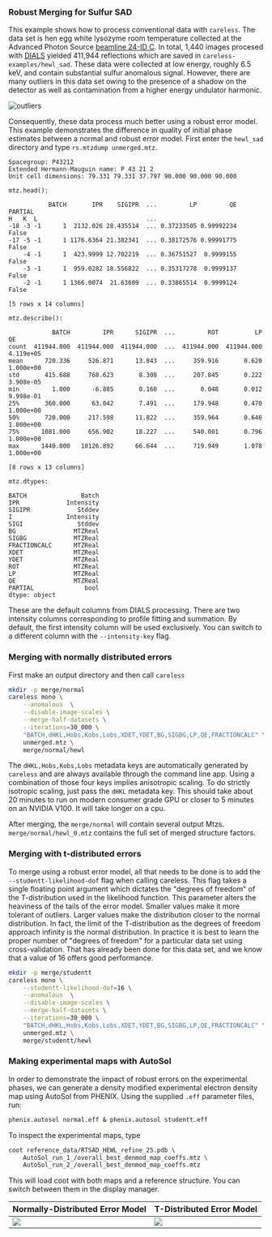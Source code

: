 ### Robust Merging for Sulfur SAD
This example shows how to process conventional data with `careless`. 
The data set is hen egg white lysozyme room temperature collected at the Advanced Photon Source [beamline 24-ID C](https://necat.chem.cornell.edu/newsite/technical-specifications-24-id-c-beamline).
In total, 1,440 images procesed with [DIALS](https://dials.github.io/) yielded 411,944 reflections which are saved in `careless-examples/hewl_sad`.
These data were collected at low energy, roughly 6.5 keV, and contain substantial sulfur anomalous signal. 
However, there are many outliers in this data set owing to the presence of a shadow on the detector as well as contamination from a higher energy undulator harmonic.

![outliers](images/hewl_image.png)

Consequently, these data process much better using a robust error model. 
This example demonstrates the difference in quality of initial phase estimates between a normal and robust error model. 
First enter the `hewl_sad` directory and type `rs.mtzdump unmerged.mtz`.

```
Spacegroup: P43212
Extended Hermann-Mauguin name: P 43 21 2
Unit cell dimensions: 79.331 79.331 37.797 90.000 90.000 90.000

mtz.head():

           BATCH       IPR    SIGIPR  ...         LP         QE  PARTIAL
H   K  L                              ...                               
-18 -3 -1      1  2132.026 28.435514  ... 0.37233505 0.99992234    False
-17 -5 -1      1 1176.6364 21.382341  ... 0.38172576 0.99991775    False
    -4 -1      1  423.9999 12.702219  ... 0.36751527  0.9999155    False
    -3 -1      1  959.0282 18.556822  ... 0.35317278  0.9999137    False
    -2 -1      1 1366.0074  21.63609  ... 0.33865514  0.9999124    False

[5 rows x 14 columns]

mtz.describe():

            BATCH         IPR      SIGIPR  ...         ROT          LP         QE
count  411944.000  411944.000  411944.000  ...  411944.000  411944.000  4.119e+05
mean      720.336     526.871      13.843  ...     359.916       0.620  1.000e+00
std       415.688     768.623       8.308  ...     207.845       0.222  3.908e-05
min         1.000      -6.885       0.160  ...       0.048       0.012  9.998e-01
25%       360.000      63.042       7.491  ...     179.948       0.470  1.000e+00
50%       720.000     217.598      11.822  ...     359.964       0.646  1.000e+00
75%      1081.000     656.902      18.227  ...     540.001       0.796  1.000e+00
max      1440.000   10126.892      66.644  ...     719.949       1.078  1.000e+00

[8 rows x 13 columns]

mtz.dtypes:

BATCH               Batch
IPR             Intensity
SIGIPR             Stddev
I               Intensity
SIGI               Stddev
BG                MTZReal
SIGBG             MTZReal
FRACTIONCALC      MTZReal
XDET              MTZReal
YDET              MTZReal
ROT               MTZReal
LP                MTZReal
QE                MTZReal
PARTIAL              bool
dtype: object
```

These are the default columns from DIALS processing.
There are two intensity columns corresponding to profile fitting and summation. 
By default, the first intensity column will be used exclusively. 
You can switch to a different column with the `--intensity-key` flag. 

### Merging with normally distributed errors
First make an output directory and then call `careless`

```bash
mkdir -p merge/normal
careless mono \
    --anomalous  \
    --disable-image-scales \
    --merge-half-datasets \
    --iterations=30_000 \
    "BATCH,dHKL,Hobs,Kobs,Lobs,XDET,YDET,BG,SIGBG,LP,QE,FRACTIONCALC" \
    unmerged.mtz \
    merge/normal/hewl
```

The `dHKL,Hobs,Kobs,Lobs` metadata keys are automatically generated by `careless` and are always available through the command line app. 
Using a combination of those four keys implies anisotropic scaling. 
To do strictly isotropic scaling, just pass the `dHKL` metadata key.
This should take about 20 minutes to run on modern consumer grade GPU or closer to 5 minutes on an NVIDIA V100.
It will take longer on a cpu. 

After merging, the `merge/normal` will contain several output Mtzs. 
`merge/normal/hewl_0.mtz` contains the full set of merged structure factors. 

### Merging with t-distributed errors
To merge using a robust error model, all that needs to be done is to add the `--studentt-likelihood-dof` flag when calling careless.
This flag takes a single floating point argument which dictates the "degrees of freedom" of the T-distribution used in the likelihood function. 
This parameter alters the heaviness of the tails of the error model. 
Smaller values make it more tolerant of outliers. 
Larger values make the distribution closer to the normal distribution.
In fact, the limit of the T-distribution as the degrees of freedom approach infinity is the normal distribution.
In practice it is best to learn the proper number of "degrees of freedom" for a particular data set using cross-validation.
That has already been done for this data set, and we know that a value of 16 offers good performance.

```bash
mkdir -p merge/studentt
careless mono \
    --studentt-likelihood-dof=16 \
    --anomalous  \
    --disable-image-scales \
    --merge-half-datasets \
    --iterations=30_000 \
    "BATCH,dHKL,Hobs,Kobs,Lobs,XDET,YDET,BG,SIGBG,LP,QE,FRACTIONCALC" \
    unmerged.mtz \
    merge/studentt/hewl
```


### Making experimental maps with AutoSol
In order to demonstrate the impact of robust errors on the experimental phases, we can generate a density modified experimental electron density map using AutoSol from PHENIX.
Using the supplied `.eff` parameter files, run:

```bash
phenix.autosol normal.eff & phenix.autosol studentt.eff
```

To inspect the experimental maps, type

```bash
coot reference_data/RTSAD_HEWL_refine_25.pdb \
    AutoSol_run_1_/overall_best_denmod_map_coeffs.mtz \
    AutoSol_run_2_/overall_best_denmod_map_coeffs.mtz
```

This will load coot with both maps and a reference structure. 
You can switch between them in the display manager. 

| Normally-Distributed Error Model |  T-Distributed Error Model  |
| ------------------------- | --------------------------- |
|![](images/hewl_normal.png)|![](images/hewl_studentt.png)|



